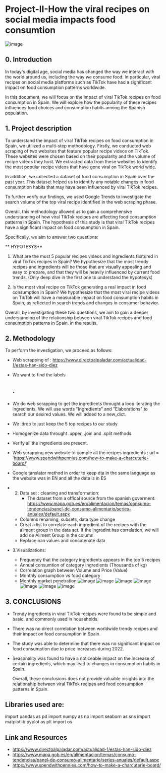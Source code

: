 # Project-II-How the viral recipes on social media impacts food consumtion
![image](https://user-images.githubusercontent.com/128729754/235527573-19343aac-69df-4805-84fe-cb8ba9f58fc7.png)

## 0. Introduction

In today's digital age, social media has changed the way we interact with the world around us, including the way we consume food. In particular, viral recipes on social media platforms such as TikTok have had a significant impact on food consumption patterns worldwide.

In this document, we will focus on the impact of viral TikTok recipes on food consumption in Spain. We will explore how the popularity of these recipes influences food choices and consumption habits among the Spanish population.



## 1. Project description

To understand the impact of viral TikTok recipes on food consumption in Spain, we utilized a multi-step methodology. Firstly, we conducted web scraping of two websites that feature popular recipe videos on TikTok. These websites were chosen based on their popularity and the volume of recipe videos they host. We extracted data from these websites to identify the most popular recipe videos that have gone viral on TikTok world wide.

In addition, we collected a dataset of food consumption in Spain over the past year. This dataset helped us to identify any notable changes in food consumption habits that may have been influenced by viral TikTok recipes.

To further verify our findings, we used Google Trends to investigate the search volume of the top viral recipe identified in the web scraping phase. 

Overall, this methodology allowed us to gain a comprehensive understanding of how viral TikTok recipes are affecting food consumption patterns in Spain.
The hypothesis of this study is that viral TikTok recipes have a significant impact on food consumption in Spain. 

Specifically, we aim to answer two questions:

** HYPOTESYS**
1. What are the most 5 popular recipes videos and ingredients featured in viral TikTok recipes in Spain? We hypothesize that the most trendy recipes and ingredients will be those that are visually appealing and easy to prepare, and that they will be heavily influenced by current food trends. (Only deep dive in the first one to understand the hypotesys)

2. Is the most viral recipe on TikTok generating a real impact in food consumption in Spain? We hypothesize that the most viral recipe videos on TikTok will have a measurable impact on food consumption habits in Spain, as reflected in search trends and changes in consumer behavior.

Overall, by investigating these two questions, we aim to gain a deeper understanding of the relationship between viral TikTok recipes and food consumption patterns in Spain. in the results.

## 2. Methodology

To perform the investigation, we proceed as follows:
- Web scrapping of : https://www.directoalpaladar.com/actualidad-1/estas-han-sido-diez
- We want to find the labels <h2>. 
- We do web scrapping to get the ingredients throught a loop iterating the ingredients.  We will use words "Ingredients" and "Elaborations" to search our desired values. We will added to a new_dict.
- We .drop to just keep the 5 top recipes to our study
- Homogenize data throught .upper, .join and .split methods
- Verify all the ingredients are present.
- Web scrapping new website to comple all the recipes ingredients : url = 'https://www.spendwithpennies.com/how-to-make-a-charcuterie-board/'
- Google tanslator method in order to keep dta in the same language as the website was in EN and all the data is in ES


- 2. Data set : cleaning and transformation:
     - The dataset from a offical source from the spanish goverment: https://www.mapa.gob.es/en/alimentacion/temas/consumo-tendencias/panel-de-consumo-alimentario/series-anuales/default.aspx
    - Columns renaming, subsets, data type change
    - Creat a list to correlate each ingredient of the recipes with the aliment group in the data set. If the ingredint has correlation, we will add de Aliment Group in the column
    - Replace nan values and concatenate data
    
    
- 3.Visualizations:
    - Frequency that the category ingredients appears in the top 5 recipes
    - Annual consumtion of category ingredients (Thousands of kg)
    - Correlation graph between Volume and Price (Value)
    - Monthly consumption vs food category
    - Monthly market penetration
![image](https://user-images.githubusercontent.com/128729754/235527184-7a2cb794-4a8e-4285-a7c8-aec1bbd8c196.png)
![image](https://user-images.githubusercontent.com/128729754/235527248-4a2c3ff2-6e01-4a4f-9283-41a9052da55c.png)
![image](https://user-images.githubusercontent.com/128729754/235527299-606efd06-faa1-4ac6-bc54-58505707906c.png)
![image](https://user-images.githubusercontent.com/128729754/235527360-f9bbd896-86c8-491a-944b-b4b0577a4f8a.png)
![image](https://user-images.githubusercontent.com/128729754/235527398-3fd0a71a-a5a7-4862-a7aa-fda084fc965e.png)
![image](https://user-images.githubusercontent.com/128729754/235527060-1f9bedd1-7394-4b01-b996-fa749bdd528e.png)
![image](https://user-images.githubusercontent.com/128729754/235591164-00ebf595-29f0-4a1a-9197-68f394bd92b9.png)


## 3. CONCLUSIONS
    
- Trendy ingredients in viral TikTok recipes were found to be simple and basic, and commonly used in households.
- There was no direct correlation between worldwide trendy recipes and their impact on food consumption in Spain.
- The study was able to determine that there was no significant impact on food consumption due to price increases during 2022.
- Seasonality was found to have a noticeable impact on the increase of certain ingredients, which may lead to changes in consumption habits in Spain.

  Overall, these conclusions does not provide valuable insights into the relationship between viral TikTok recipes and food consumption patterns in Spain.

## Libraries used are:
import pandas as pd
import numpy as np
import seaborn as sns
import matplotlib.pyplot as plt
import os


## Link and Resources
-  https://www.directoalpaladar.com/actualidad-1/estas-han-sido-diez
-  https://www.mapa.gob.es/en/alimentacion/temas/consumo-tendencias/panel-de-consumo-alimentario/series-anuales/default.aspx
-  https://www.spendwithpennies.com/how-to-make-a-charcuterie-board/
